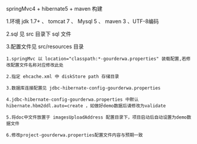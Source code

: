 
springMvc4 + hibernate5 + maven 构建

1.环境 jdk 1.7+ 、 tomcat 7 、 Mysql 5 、 maven 3 、UTF-8编码

2.sql 见 src 目录下 sql 文件

3.配置文件见 src/resources 目录 

    1.springMvc 以 location="classpath:*-gourderwa.properties" 装载配置,若修改配置文件名称对应修改此处

    2.指定 ehcache.xml 中 diskStore path 存储目录

    3.数据库连接配置见 jdbc-hibernate-config-gourderwa.properties

    4.jdbc-hibernate-config-gourderwa.properties 中默认hibernate.hbm2ddl.auto=create ，如做好demo数据后请修改为validate

    5.将doc中文件放置于 imagesUploadAddress 配置目录下，项目启动后自动设置为demo数据文件

    6.修改project-gourderwa.properties配置文件内容与预期一致

